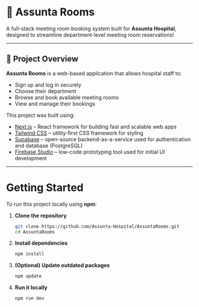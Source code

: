 # 🏥 Assunta Rooms

A full-stack meeting room booking system built for **Assunta Hospital**, designed to streamline department-level meeting room reservations!

---

## 🚀 Project Overview

**Assunta Rooms** is a web-based application that allows hospital staff to:

- Sign up and log in securely
- Choose their department
- Browse and book available meeting rooms
- View and manage their bookings

This project was built using:

- [Next.js](https://nextjs.org/) – React framework for building fast and scalable web apps  
- [Tailwind CSS](https://tailwindcss.com/) – utility-first CSS framework for styling  
- [Supabase](https://supabase.com/) – open-source backend-as-a-service used for authentication and database (PostgreSQL)
- [Firebase Studio](https://studio.firebase.google.com/) – low-code prototyping tool used for initial UI development  

---

# Getting Started

To run this project locally using **npm**:

1. **Clone the repository**

   ```bash
   git clone https://github.com/Assunta-Hospital/AssuntaRooms.git
   cd AssuntaRooms

2. **Install dependencies**

   ```bash
   npm install

3. **(Optional) Update outdated packages**

   ```bash
   npm update

4. **Run it locally**

   ```bash
   npm run dev
